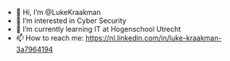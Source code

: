 - 👋 Hi, I’m @LukeKraakman
- 👀 I’m interested in Cyber Security
- 🌱 I’m currently learning IT at Hogenschool Utrecht 
- 📫 How to reach me: https://nl.linkedin.com/in/luke-kraakman-3a7964194 

<!---
LukeKraakman/LukeKraakman is a ✨ special ✨ repository because its `README.md` (this file) appears on your GitHub profile.
You can click the Preview link to take a look at your changes.
--->
